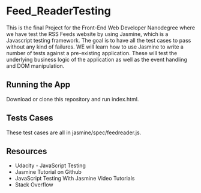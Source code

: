 # Feed_ReaderTesting

This is the final Project for the Front-End Web Developer Nanodegree where we have test the RSS Feeds website by using Jasmine, which is a Javascript testing framework.
The goal is to have all the test cases to pass without any kind of failures. WE will learn how to use Jasmine to write a number of tests against a pre-existing application.
These will test the underlying business logic of the application as well as the event handling and DOM manipulation.

## Running the App

Download or clone this repository and run index.html.

## Tests Cases

These test cases are all in jasmine/spec/feedreader.js.

## Resources
- Udacity - JavaScript Testing
- Jasmine Tutorial on Github
- JavaScript Testing With Jasmine Video Tutorials
- Stack Overflow